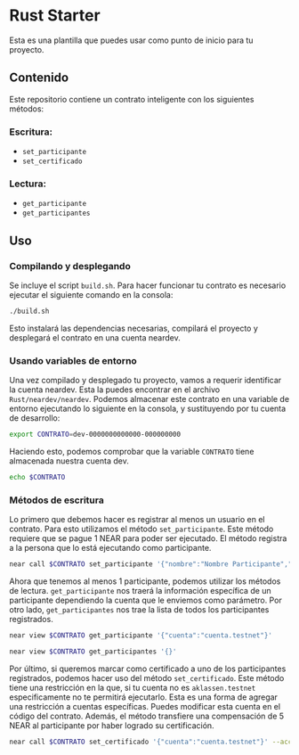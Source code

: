 # Rust Starter

Esta es una plantilla que puedes usar como punto de inicio para tu proyecto.

## Contenido

Este repositorio contiene un contrato inteligente con los siguientes métodos:
### Escritura:
* `set_participante`
* `set_certificado`
### Lectura:
* `get_participante`
* `get_participantes`

## Uso

### Compilando y desplegando

Se incluye el script `build.sh`. Para hacer funcionar tu contrato es necesario ejecutar el siguiente comando en la consola:

```sh
./build.sh
```

Esto instalará las dependencias necesarias, compilará el proyecto y desplegará el contrato en una cuenta neardev.

### Usando variables de entorno

Una vez compilado y desplegado tu proyecto, vamos a requerir identificar la cuenta neardev. Esta la puedes encontrar en el archivo `Rust/neardev/neardev`. Podemos almacenar este contrato en una variable de entorno ejecutando lo siguiente en la consola, y sustituyendo por tu cuenta de desarrollo:

```sh
export CONTRATO=dev-0000000000000-000000000
```

Haciendo esto, podemos comprobar que la variable `CONTRATO` tiene almacenada nuestra cuenta dev.

```sh
echo $CONTRATO
```

### Métodos de escritura

Lo primero que debemos hacer es registrar al menos un usuario en el contrato. Para esto utilizamos el método `set_participante`. Este método requiere que se pague 1 NEAR para poder ser ejecutado. El método registra a la persona que lo está ejecutando como participante.

```sh
near call $CONTRATO set_participante '{"nombre":"Nombre Participante","edad":18}' --accountId tucuenta.testnet --amount 1
```

Ahora que tenemos al menos 1 participante, podemos utilizar los métodos de lectura. `get_participante` nos traerá la información específica de un participante dependiendo la cuenta que le enviemos como parámetro. Por otro lado, `get_participantes` nos trae la lista de todos los participantes registrados.

```sh
near view $CONTRATO get_participante '{"cuenta":"cuenta.testnet"}'
```

```sh
near view $CONTRATO get_participantes '{}'
```

Por último, si queremos marcar como certificado a uno de los participantes registrados, podemos hacer uso del método `set_certificado`. Este método tiene una restricción en la que, si tu cuenta no es `aklassen.testnet` especificamente no te permitirá ejecutarlo. Esta es una forma de agregar una restricción a cuentas específicas. Puedes modificar esta cuenta en el código del contrato. Además, el método transfiere una compensación de 5 NEAR al participante por haber logrado su certificación.

```sh
near call $CONTRATO set_certificado '{"cuenta":"cuenta.testnet"}' --accountId cuenta.testnet
```

